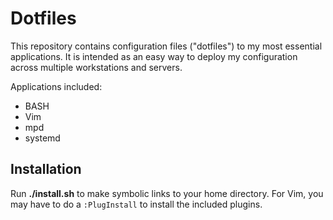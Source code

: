 # Dotfiles

This repository contains configuration files ("dotfiles") to my most essential applications. It is intended as an easy way to deploy my configuration across multiple workstations and servers.

Applications included:

- BASH
- Vim
- mpd
- systemd

## Installation

Run **./install.sh** to make symbolic links to your home directory.
For Vim, you may have to do a `:PlugInstall` to install the included plugins.

